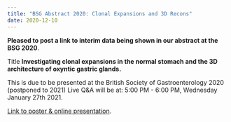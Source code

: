 ```yaml
---
title: "BSG Abstract 2020: Clonal Expansions and 3D Recons"
date: 2020-12-10
---
```


**Pleased to post a link to interim data being shown in our abstract at the BSG 2020**. 

Title **Investigating clonal expansions in the normal stomach and the 3D architecture of oxyntic gastric glands.**

This is due to be presented at the British Society of Gastroenterology 2020 (postponed to 2021)
Live Q&A will be at:
5:00 PM - 6:00 PM, Wednesday January 27th 2021.

[Link to poster & online presentation](https://youtu.be/ZFqplygRQ0k). 
